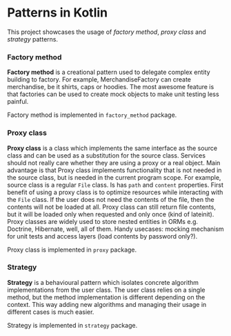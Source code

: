 # Patterns in Kotlin

This project showcases the usage of _factory method_, _proxy class_ and _strategy_ patterns.

### Factory method
**Factory method** is a creational pattern used to delegate complex entity building to factory.
For example, MerchandiseFactory can create merchandise, be it shirts, caps or hoodies. 
The most awesome feature is that factories can be used to create mock objects to make unit testing less painful.

Factory method is implemented in `factory_method` package.

### Proxy class
**Proxy class** is a class which implements the same interface as the source class and can be used as a substitution for the source class.
Services should not really care whether they are using a proxy or a real object.
Main advantage is that Proxy class implements functionality that is not needed in the source class, but is needed in the current program scope.
For example, source class is a regular `File` class. Is has `path` and `content` properties.
First benefit of using a proxy class is to optimize resources while interacting with the `File` class. 
If the user does not need the contents of the file, then the contents will not be loaded at all. 
Proxy class can still return file contents, but it will be loaded only when requested and only once (kind of lateinit).
Proxy classes are widely used to store nested entities in ORMs e.g. Doctrine, Hibernate, well, all of them.
Handy usecases: mocking mechanism  for unit tests and access layers (load contents by password only?).

Proxy class is implemented in `proxy` package.

### Strategy
**Strategy** is a behavioural pattern which isolates concrete algorithm implementations from the user class.
The user class relies on a single method, but the method implementation is different depending on the context.
This way adding new algorithms and managing their usage in different cases is much easier. 

Strategy is implemented in `strategy` package. 
